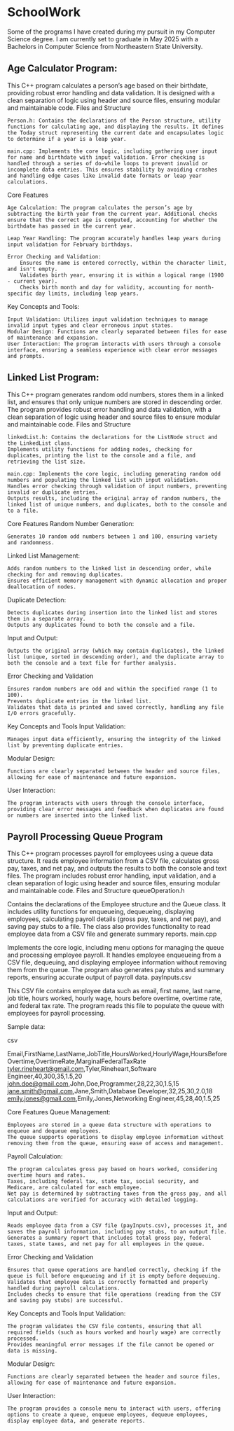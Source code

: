 # SchoolWork
Some of the programs I have created during my pursuit in my Computer Science degree.
I am currently set to graduate in May 2025 with a Bachelors in Computer Science from Northeastern State University.

## **Age Calculator Program:**

This C++ program calculates a person’s age based on their birthdate, providing robust error handling and data validation. It is designed with a clean separation of logic using header and source files, ensuring modular and maintainable code.
Files and Structure

    Person.h: Contains the declarations of the Person structure, utility functions for calculating age, and displaying the results. It defines the Today struct representing the current date and encapsulates logic to determine if a year is a leap year.

    main.cpp: Implements the core logic, including gathering user input for name and birthdate with input validation. Error checking is handled through a series of do-while loops to prevent invalid or incomplete data entries. This ensures stability by avoiding crashes and handling edge cases like invalid date formats or leap year calculations.

Core Features

    Age Calculation: The program calculates the person’s age by subtracting the birth year from the current year. Additional checks ensure that the correct age is computed, accounting for whether the birthdate has passed in the current year.

    Leap Year Handling: The program accurately handles leap years during input validation for February birthdays.

    Error Checking and Validation:
        Ensures the name is entered correctly, within the character limit, and isn't empty.
        Validates birth year, ensuring it is within a logical range (1900 - current year).
        Checks birth month and day for validity, accounting for month-specific day limits, including leap years.

Key Concepts and Tools:

    Input Validation: Utilizes input validation techniques to manage invalid input types and clear erroneous input states.
    Modular Design: Functions are clearly separated between files for ease of maintenance and expansion.
    User Interaction: The program interacts with users through a console interface, ensuring a seamless experience with clear error messages and prompts.

## **Linked List Program:**

This C++ program generates random odd numbers, stores them in a linked list, and ensures that only unique numbers are stored in descending order. The program provides robust error handling and data validation, with a clean separation of logic using header and source files to ensure modular and maintainable code.
Files and Structure

    linkedList.h: Contains the declarations for the ListNode struct and the LinkedList class.
    Implements utility functions for adding nodes, checking for duplicates, printing the list to the console and a file, and retrieving the list size.

    main.cpp: Implements the core logic, including generating random odd numbers and populating the linked list with input validation.
    Handles error checking through validation of input numbers, preventing invalid or duplicate entries.
    Outputs results, including the original array of random numbers, the linked list of unique numbers, and duplicates, both to the console and to a file.

Core Features
Random Number Generation:

    Generates 10 random odd numbers between 1 and 100, ensuring variety and randomness.

Linked List Management:

    Adds random numbers to the linked list in descending order, while checking for and removing duplicates.
    Ensures efficient memory management with dynamic allocation and proper deallocation of nodes.

Duplicate Detection:

    Detects duplicates during insertion into the linked list and stores them in a separate array.
    Outputs any duplicates found to both the console and a file.

Input and Output:

    Outputs the original array (which may contain duplicates), the linked list (unique, sorted in descending order), and the duplicate array to both the console and a text file for further analysis.

Error Checking and Validation

    Ensures random numbers are odd and within the specified range (1 to 100).
    Prevents duplicate entries in the linked list.
    Validates that data is printed and saved correctly, handling any file I/O errors gracefully.

Key Concepts and Tools
Input Validation:

    Manages input data efficiently, ensuring the integrity of the linked list by preventing duplicate entries.

Modular Design:

    Functions are clearly separated between the header and source files, allowing for ease of maintenance and future expansion.

User Interaction:

    The program interacts with users through the console interface, providing clear error messages and feedback when duplicates are found or numbers are inserted into the linked list.

## **Payroll Processing Queue Program**

This C++ program processes payroll for employees using a queue data structure. It reads employee information from a CSV file, calculates gross pay, taxes, and net pay, and outputs the results to both the console and text files. The program includes robust error handling, input validation, and a clean separation of logic using header and source files, ensuring modular and maintainable code.
Files and Structure
queueOperation.h

Contains the declarations of the Employee structure and the Queue class. It includes utility functions for enqueueing, dequeueing, displaying employees, calculating payroll details (gross pay, taxes, and net pay), and saving pay stubs to a file. The class also provides functionality to read employee data from a CSV file and generate summary reports.
main.cpp

Implements the core logic, including menu options for managing the queue and processing employee payroll. It handles employee enqueueing from a CSV file, dequeuing, and displaying employee information without removing them from the queue. The program also generates pay stubs and summary reports, ensuring accurate output of payroll data.
payInputs.csv

This CSV file contains employee data such as email, first name, last name, job title, hours worked, hourly wage, hours before overtime, overtime rate, and federal tax rate. The program reads this file to populate the queue with employees for payroll processing.

Sample data:

csv

Email,FirstName,LastName,JobTitle,HoursWorked,HourlyWage,HoursBeforeOvertime,OvertimeRate,MarginalFederalTaxRate
tyler.rineheart@gmail.com,Tyler,Rineheart,Software Engineer,40,300,35,1.5,20
john.doe@gmail.com,John,Doe,Programmer,28,22,30,1.5,15
jane.smith@gmail.com,Jane,Smith,Database Developer,32,25,30,2.0,18
emily.jones@gmail.com,Emily,Jones,Networking Engineer,45,28,40,1.5,25

Core Features
Queue Management:

    Employees are stored in a queue data structure with operations to enqueue and dequeue employees.
    The queue supports operations to display employee information without removing them from the queue, ensuring ease of access and management.

Payroll Calculation:

    The program calculates gross pay based on hours worked, considering overtime hours and rates.
    Taxes, including federal tax, state tax, social security, and Medicare, are calculated for each employee.
    Net pay is determined by subtracting taxes from the gross pay, and all calculations are verified for accuracy with detailed logging.

Input and Output:

    Reads employee data from a CSV file (payInputs.csv), processes it, and saves the payroll information, including pay stubs, to an output file.
    Generates a summary report that includes total gross pay, federal taxes, state taxes, and net pay for all employees in the queue.

Error Checking and Validation

    Ensures that queue operations are handled correctly, checking if the queue is full before enqueueing and if it is empty before dequeuing.
    Validates that employee data is correctly formatted and properly handled during payroll calculations.
    Includes checks to ensure that file operations (reading from the CSV and saving pay stubs) are successful.

Key Concepts and Tools
Input Validation:

    The program validates the CSV file contents, ensuring that all required fields (such as hours worked and hourly wage) are correctly processed.
    Provides meaningful error messages if the file cannot be opened or data is missing.

Modular Design:

    Functions are clearly separated between the header and source files, allowing for ease of maintenance and future expansion.

User Interaction:

    The program provides a console menu to interact with users, offering options to create a queue, enqueue employees, dequeue employees, display employee data, and generate reports.
